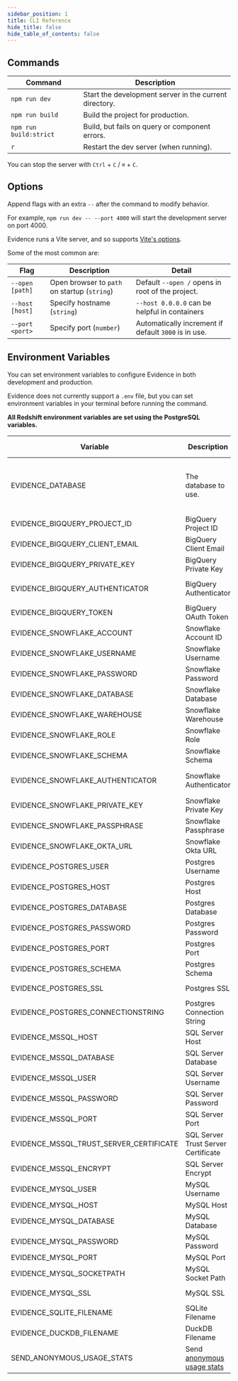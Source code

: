 ```yaml
---
sidebar_position: 1
title: CLI Reference
hide_title: false
hide_table_of_contents: false
---
```


## Commands

| Command                | Description                                            |
| ---------------------- | ------------------------------------------------------ |
| `npm run dev`          | Start the development server in the current directory. |
| `npm run build`        | Build the project for production.                      |
| `npm run build:strict` | Build, but fails on query or component errors.         |
| `r`                    | Restart the dev server (when running).                 |

You can stop the server with `Ctrl` + `C` / `⌘` + `C`.

## Options

Append flags with an extra `--` after the command to modify behavior.

For example, `npm run dev -- --port 4000` will start the development server on port 4000.

Evidence runs a Vite server, and so supports [Vite's options](https://vitejs.dev/guide/cli.html#options).

Some of the most common are:

| Flag            | Description                                  | Detail                                               |
| --------------- | -------------------------------------------- | ---------------------------------------------------- |
| `--open [path]` | Open browser to `path` on startup (`string`) | Default `--open /` opens in root of the project.     |
| `--host [host]` | Specify hostname (`string`)                  | `--host 0.0.0.0` can be helpful in containers        |
| `--port <port>` | Specify port (`number`)                      | Automatically increment if default `3000` is in use. |

## Environment Variables

You can set environment variables to configure Evidence in both development and production.

Evidence does not currently support a `.env` file, but you can set environment variables in your terminal before running the command.

**All Redshift environment variables are set using the PostgreSQL variables.**

| Variable                            | Description                                                     | Options (if applicable)                                                               |
| ----------------------------------- | --------------------------------------------------------------- | ------------------------------------------------------------------------------------- |
| EVIDENCE_DATABASE                   | The database to use.                                            | `bigquery` , `snowflake` , `redshift`, `postgres`, `mssql`, `mysql`, `sqlite`, `duckdb`, `csv` |
| EVIDENCE_BIGQUERY_PROJECT_ID        | BigQuery Project ID                                             |                                                                                       |
| EVIDENCE_BIGQUERY_CLIENT_EMAIL      | BigQuery Client Email                                           |                                                                                       |
| EVIDENCE_BIGQUERY_PRIVATE_KEY       | BigQuery Private Key                                            |                                                                                       |
| EVIDENCE_BIGQUERY_AUTHENTICATOR     | BigQuery Authenticator                                          | `oauth`, `gcloud-cli`, `service-account`                                              |
| EVIDENCE_BIGQUERY_TOKEN             | BigQuery OAuth Token                                            |                                                                                       |
| EVIDENCE_SNOWFLAKE_ACCOUNT          | Snowflake Account ID                                            |                                                                                       |
| EVIDENCE_SNOWFLAKE_USERNAME         | Snowflake Username                                              |                                                                                       |
| EVIDENCE_SNOWFLAKE_PASSWORD         | Snowflake Password                                              |                                                                                       |
| EVIDENCE_SNOWFLAKE_DATABASE         | Snowflake Database                                              |                                                                                       |
| EVIDENCE_SNOWFLAKE_WAREHOUSE        | Snowflake Warehouse                                             |                                                                                       |
| EVIDENCE_SNOWFLAKE_ROLE             | Snowflake Role                                                  |                                                                                       |
| EVIDENCE_SNOWFLAKE_SCHEMA           | Snowflake Schema                                                |                                                                                       |
| EVIDENCE_SNOWFLAKE_AUTHENTICATOR    | Snowflake Authenticator                                         | `snowflake_jwt`, `externalbrowser`, `okta`, `snowflake`                               |
| EVIDENCE_SNOWFLAKE_PRIVATE_KEY      | Snowflake Private Key                                           |                                                                                       |
| EVIDENCE_SNOWFLAKE_PASSPHRASE       | Snowflake Passphrase                                            |                                                                                       |
| EVIDENCE_SNOWFLAKE_OKTA_URL         | Snowflake Okta URL                                              |                                                                                       |
| EVIDENCE_POSTGRES_USER              | Postgres Username                                               |                                                                                       |
| EVIDENCE_POSTGRES_HOST              | Postgres Host                                                   |                                                                                       |
| EVIDENCE_POSTGRES_DATABASE          | Postgres Database                                               |                                                                                       |
| EVIDENCE_POSTGRES_PASSWORD          | Postgres Password                                               |                                                                                       |
| EVIDENCE_POSTGRES_PORT              | Postgres Port                                                   |                                                                                       |
| EVIDENCE_POSTGRES_SCHEMA            | Postgres Schema                                                 |                                                                                       |
| EVIDENCE_POSTGRES_SSL               | Postgres SSL                                                    | `true` , `false`, `no-verify`                                                         |
| EVIDENCE_POSTGRES_CONNECTIONSTRING  | Postgres Connection String                                      |                                                                                       |
| EVIDENCE_MSSQL_HOST                 | SQL Server Host                                                 |                                                                                       |
| EVIDENCE_MSSQL_DATABASE             | SQL Server Database                                             |                                                                                       |
| EVIDENCE_MSSQL_USER                 | SQL Server Username                                             |                                                                                       |
| EVIDENCE_MSSQL_PASSWORD             | SQL Server Password                                             |                                                                                       |
| EVIDENCE_MSSQL_PORT                 | SQL Server Port                                                 |                                                                                       |
| EVIDENCE_MSSQL_TRUST_SERVER_CERTIFICATE | SQL Server Trust Server Certificate                         | `true` , `false` (default)                                                            |
| EVIDENCE_MSSQL_ENCRYPT              | SQL Server Encrypt                                              | `true` (default) , `false`                                                            |
| EVIDENCE_MYSQL_USER                 | MySQL Username                                                  |                                                                                       |
| EVIDENCE_MYSQL_HOST                 | MySQL Host                                                      |                                                                                       |
| EVIDENCE_MYSQL_DATABASE             | MySQL Database                                                  |                                                                                       |
| EVIDENCE_MYSQL_PASSWORD             | MySQL Password                                                  |                                                                                       |
| EVIDENCE_MYSQL_PORT                 | MySQL Port                                                      |                                                                                       |
| EVIDENCE_MYSQL_SOCKETPATH           | MySQL Socket Path                                               |                                                                                       |
| EVIDENCE_MYSQL_SSL                  | MySQL SSL                                                       | `true` , `false`, `no-verify`                                                         |
| EVIDENCE_SQLITE_FILENAME            | SQLite Filename                                                 |                                                                                       |
| EVIDENCE_DUCKDB_FILENAME            | DuckDB Filename                                                 |                                                                                       |
| SEND_ANONYMOUS_USAGE_STATS          | Send [anonymous usage stats](localhost:3000/settings#telemetry) | `yes` , `no`                                                                          |

